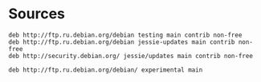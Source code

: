 # Sources

    deb http://ftp.ru.debian.org/debian testing main contrib non-free
    deb http://ftp.ru.debian.org/debian jessie-updates main contrib non-free
    deb http://security.debian.org/ jessie/updates main contrib non-free

    deb http://ftp.ru.debian.org/debian/ experimental main
